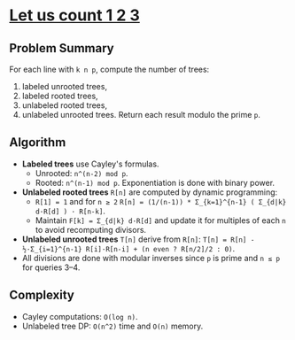 # [Let us count 1 2 3](https://www.spoj.com/problems/PT07D/)

## Problem Summary
For each line with `k n p`, compute the number of trees:
1. labeled unrooted trees,
2. labeled rooted trees,
3. unlabeled rooted trees,
4. unlabeled unrooted trees.
Return each result modulo the prime `p`.

## Algorithm
- **Labeled trees** use Cayley's formulas.
  - Unrooted: `n^(n-2) mod p`.
  - Rooted: `n^(n-1) mod p`.
  Exponentiation is done with binary power.
- **Unlabeled rooted trees** `R[n]` are computed by dynamic programming:
  - `R[1] = 1` and for `n ≥ 2`
    `R[n] = (1/(n-1)) * Σ_{k=1}^{n-1} ( Σ_{d|k} d·R[d] ) · R[n-k]`.
  - Maintain `F[k] = Σ_{d|k} d·R[d]` and update it for multiples of each `n` to avoid recomputing divisors.
- **Unlabeled unrooted trees** `T[n]` derive from `R[n]`:
  `T[n] = R[n] - ½·Σ_{i=1}^{n-1} R[i]·R[n-i] + (n even ? R[n/2]/2 : 0)`.
- All divisions are done with modular inverses since `p` is prime and `n ≤ p` for queries 3–4.

## Complexity
- Cayley computations: `O(log n)`.
- Unlabeled tree DP: `O(n^2)` time and `O(n)` memory.
